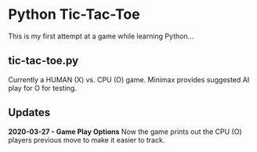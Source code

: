 # Python Tic-Tac-Toe

This is my first attempt at a game while learning Python...

## tic-tac-toe.py
Currently a HUMAN (X) vs. CPU (O) game. Minimax provides suggested AI play for O for testing.

## Updates

**2020-03-27 - Game Play Options**
Now the game prints out the CPU (O) players previous move to make it easier to track.
